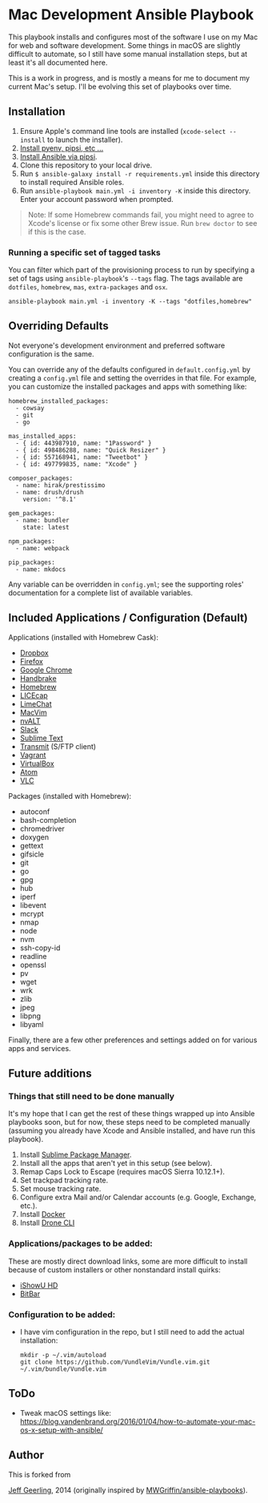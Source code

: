 # Mac Development Ansible Playbook


This playbook installs and configures most of the software I use on my Mac for web and software development.
Some things in macOS are slightly difficult to automate, so I still have some manual installation steps, but at least it's all documented here.

This is a work in progress, and is mostly a means for me to document my current Mac's setup.
I'll be evolving this set of playbooks over time.


## Installation

  1. Ensure Apple's command line tools are installed (`xcode-select --install` to launch the installer).
  2. [Install pyenv, pipsi, etc ...](https://jacobian.org/writing/python-environment-2018/)
  3. [Install Ansible via pipsi](http://docs.ansible.com/intro_installation.html).
  4. Clone this repository to your local drive.
  5. Run `$ ansible-galaxy install -r requirements.yml` inside this directory to install required Ansible roles.
  6. Run `ansible-playbook main.yml -i inventory -K` inside this directory. Enter your account password when prompted.

> Note: If some Homebrew commands fail, you might need to agree to Xcode's license or fix some other Brew issue. Run `brew doctor` to see if this is the case.

### Running a specific set of tagged tasks

You can filter which part of the provisioning process to run by specifying a set of tags using `ansible-playbook`'s `--tags` flag. The tags available are `dotfiles`, `homebrew`, `mas`, `extra-packages` and `osx`.

    ansible-playbook main.yml -i inventory -K --tags "dotfiles,homebrew"

## Overriding Defaults

Not everyone's development environment and preferred software configuration is the same.

You can override any of the defaults configured in `default.config.yml` by creating a `config.yml` file and setting the overrides in that file.
For example, you can customize the installed packages and apps with something like:

    homebrew_installed_packages:
      - cowsay
      - git
      - go

    mas_installed_apps:
      - { id: 443987910, name: "1Password" }
      - { id: 498486288, name: "Quick Resizer" }
      - { id: 557168941, name: "Tweetbot" }
      - { id: 497799835, name: "Xcode" }

    composer_packages:
      - name: hirak/prestissimo
      - name: drush/drush
        version: '^8.1'

    gem_packages:
      - name: bundler
        state: latest

    npm_packages:
      - name: webpack

    pip_packages:
      - name: mkdocs

Any variable can be overridden in `config.yml`; see the supporting roles' documentation for a complete list of available variables.

## Included Applications / Configuration (Default)

Applications (installed with Homebrew Cask):

  - [Dropbox](https://www.dropbox.com/)
  - [Firefox](https://www.mozilla.org/en-US/firefox/new/)
  - [Google Chrome](https://www.google.com/chrome/)
  - [Handbrake](https://handbrake.fr/)
  - [Homebrew](http://brew.sh/)
  - [LICEcap](http://www.cockos.com/licecap/)
  - [LimeChat](http://limechat.net/mac/)
  - [MacVim](http://macvim-dev.github.io/macvim/)
  - [nvALT](http://brettterpstra.com/projects/nvalt/)
  - [Slack](https://slack.com/)
  - [Sublime Text](https://www.sublimetext.com/)
  - [Transmit](https://panic.com/transmit/) (S/FTP client)
  - [Vagrant](https://www.vagrantup.com/)
  - [VirtualBox](https://www.virtualbox.org/wiki/Downloads)
  - [Atom](https://atom.io/)
  - [VLC](https://www.videolan.org/vlc/index.html)

Packages (installed with Homebrew):

  - autoconf
  - bash-completion
  - chromedriver
  - doxygen
  - gettext
  - gifsicle
  - git
  - go
  - gpg
  - hub
  - iperf
  - libevent
  - mcrypt
  - nmap
  - node
  - nvm
  - ssh-copy-id
  - readline
  - openssl
  - pv
  - wget
  - wrk
  - zlib
  - jpeg
  - libpng
  - libyaml


Finally, there are a few other preferences and settings added on for various apps and services.

## Future additions

### Things that still need to be done manually

It's my hope that I can get the rest of these things wrapped up into Ansible playbooks soon, but for now, these steps need to be completed manually (assuming you already have Xcode and Ansible installed, and have run this playbook).

  1. Install [Sublime Package Manager](http://sublime.wbond.net/installation).
  2. Install all the apps that aren't yet in this setup (see below).
  3. Remap Caps Lock to Escape (requires macOS Sierra 10.12.1+).
  4. Set trackpad tracking rate.
  5. Set mouse tracking rate.
  6. Configure extra Mail and/or Calendar accounts (e.g. Google, Exchange, etc.).
  7. Install [Docker](https://www.docker.com/)
  8. Install [Drone CLI](https://github.com/drone/drone-cli)

### Applications/packages to be added:

These are mostly direct download links, some are more difficult to install because of custom installers or other nonstandard install quirks:

  - [iShowU HD](http://www.shinywhitebox.com/downloads/iShowU_HD_2.3.20.dmg)
  - [BitBar](https://getbitbar.com/)

### Configuration to be added:

  - I have vim configuration in the repo, but I still need to add the actual installation:
    ```
    mkdir -p ~/.vim/autoload
    git clone https://github.com/VundleVim/Vundle.vim.git ~/.vim/bundle/Vundle.vim
    ```

## ToDo

- Tweak macOS settings like: https://blog.vandenbrand.org/2016/01/04/how-to-automate-your-mac-os-x-setup-with-ansible/

## Author

This is forked from

[Jeff Geerling](http://www.jeffgeerling.com/), 2014 (originally inspired by [MWGriffin/ansible-playbooks](https://github.com/MWGriffin/ansible-playbooks)).

